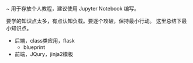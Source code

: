 ~ 用于存放个人教程，建议使用 Jupyter Notebook 编写。

要学的知识点太多，有点认知负载。要逐个攻破，保持最小行动。
这里总结下最小知识点。
- 后端，class类应用，flask
    - blueprint
- 前端，JQury，jinja2模板
